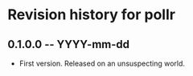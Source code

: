 # Revision history for pollr

## 0.1.0.0 -- YYYY-mm-dd

* First version. Released on an unsuspecting world.
